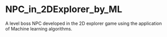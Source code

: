 # NPC_in_2DExplorer_by_ML
A level boss NPC developed in the 2D explorer game using the application of Machine learning algorithms.
